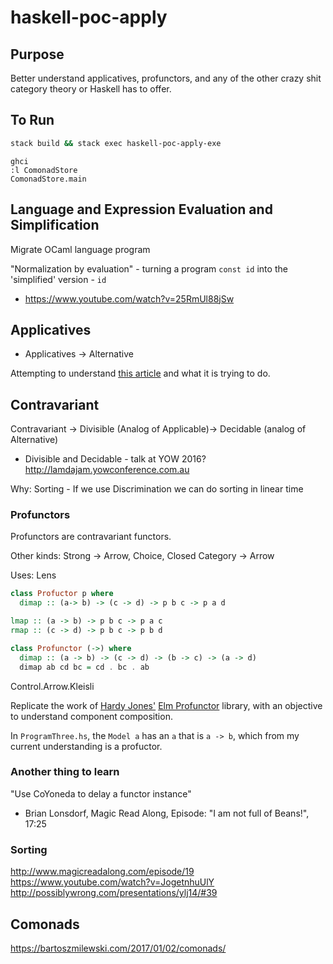 # haskell-poc-apply

## Purpose

Better understand applicatives, profunctors, and any of the other crazy shit category theory or Haskell has to offer.

## To Run

```bash
stack build && stack exec haskell-poc-apply-exe
```

```
ghci
:l ComonadStore
ComonadStore.main
```

## Language and Expression Evaluation and Simplification

Migrate OCaml language program

"Normalization by evaluation" - turning a program `const id` into the 'simplified' version - `id`
* https://www.youtube.com/watch?v=25RmUl88jSw


## Applicatives

* Applicatives -> Alternative

Attempting to understand [this article](http://comonad.com/reader/2012/abstracting-with-applicatives/) and what it is trying to do.

## Contravariant

Contravariant -> Divisible (Analog of Applicable)-> Decidable (analog of Alternative)

* Divisible and Decidable - talk at YOW 2016? http://lamdajam.yowconference.com.au

Why: Sorting - If we use Discrimination we can do sorting in linear time

### Profunctors

Profunctors are contravariant functors.

Other kinds: Strong -> Arrow, Choice, Closed
            Category -> Arrow

Uses: Lens

```hs
class Profuctor p where
  dimap :: (a-> b) -> (c -> d) -> p b c -> p a d

lmap :: (a -> b) -> p b c -> p a c
rmap :: (c -> d) -> p b c -> p b d

class Profunctor (->) where
  dimap :: (a -> b) -> (c -> d) -> (b -> c) -> (a -> d)
  dimap ab cd bc = cd . bc . ab
```

Control.Arrow.Kleisli

Replicate the work of [Hardy Jones'](https://github.com/joneshf) [Elm Profunctor](https://github.com/joneshf/elm-profunctors) library, with an objective to understand component composition.

In `ProgramThree.hs`, the `Model a` has an `a` that is `a -> b`, which from my current understanding is a profuctor.

### Another thing to learn

"Use CoYoneda to delay a functor instance"
- Brian Lonsdorf, Magic Read Along, Episode: "I am not full of Beans!", 17:25

### Sorting

http://www.magicreadalong.com/episode/19
https://www.youtube.com/watch?v=JogetnhuUlY
http://possiblywrong.com/presentations/ylj14/#39

## Comonads

https://bartoszmilewski.com/2017/01/02/comonads/
